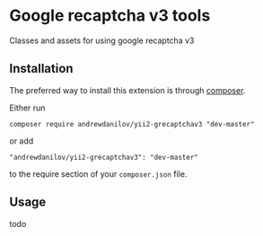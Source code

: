 Google recaptcha v3 tools
===================
Classes and assets for using google recaptcha v3

Installation
------------

The preferred way to install this extension is through [composer](http://getcomposer.org/download/).

Either run

```
composer require andrewdanilov/yii2-grecaptchav3 "dev-master"
```

or add

```
"andrewdanilov/yii2-grecaptchav3": "dev-master"
```

to the require section of your `composer.json` file.


Usage
-----

todo